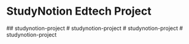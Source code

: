 # StudyNotion Edtech Project
##   s t u d y n o t i o n - p r o j e c t  
 #   s t u d y n o t i o n - p r o j e c t  
 #   s t u d y n o t i o n - p r o j e c t  
 #   s t u d y n o t i o n - p r o j e c t  
 